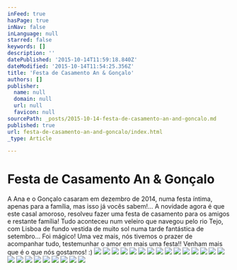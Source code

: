 ```yaml
---
inFeed: true
hasPage: true
inNav: false
inLanguage: null
starred: false
keywords: []
description: ''
datePublished: '2015-10-14T11:59:18.840Z'
dateModified: '2015-10-14T11:54:25.356Z'
title: 'Festa de Casamento An & Gonçalo'
authors: []
publisher:
  name: null
  domain: null
  url: null
  favicon: null
sourcePath: _posts/2015-10-14-festa-de-casamento-an-and-goncalo.md
published: true
url: festa-de-casamento-an-and-goncalo/index.html
_type: Article

---
```

# Festa de Casamento An & Gonçalo

A Ana e o Gonçalo casaram em dezembro de 2014, numa festa íntima, apenas para a família, mas isso já vocês sabem!... A novidade agora é que este casal amoroso, resolveu fazer uma festa de casamento para os amigos e restante família! Tudo aconteceu num veleiro que navegou pelo rio Tejo, com Lisboa de fundo vestida de muito sol numa tarde fantástica de setembro... Foi mágico! Uma vez mais, nós tivemos o prazer de acompanhar tudo, testemunhar o amor em mais uma festa!! Venham mais que é o que nós gostamos! :)
![](https://the-grid-user-content.s3-us-west-2.amazonaws.com/a5fd32e1-460d-404e-ae61-e463650696db.jpg)
![](https://the-grid-user-content.s3-us-west-2.amazonaws.com/a5846fc4-4f17-4622-8a27-283476967b4c.jpg)
![](https://the-grid-user-content.s3-us-west-2.amazonaws.com/5fdb5948-17bd-4420-aff4-58fb57f13403.jpg)
![](https://the-grid-user-content.s3-us-west-2.amazonaws.com/537d70fb-f147-4410-83d2-49311c9614fb.jpg)
![](https://the-grid-user-content.s3-us-west-2.amazonaws.com/a9849d68-b8e9-40ee-b333-c061e4ded5d3.jpg)
![](https://the-grid-user-content.s3-us-west-2.amazonaws.com/f4a246c4-b867-4d9d-bfb2-d0bb5a162777.jpg)
![](https://the-grid-user-content.s3-us-west-2.amazonaws.com/88defc12-45b6-4b87-884b-ea759303949c.jpg)
![](https://the-grid-user-content.s3-us-west-2.amazonaws.com/29c7a7df-7baa-4b1b-bc86-36f88a3f1d3e.jpg)
![](https://the-grid-user-content.s3-us-west-2.amazonaws.com/af513eaa-0cb1-4aaa-9130-daee713b4da0.jpg)
![](https://the-grid-user-content.s3-us-west-2.amazonaws.com/d1a1d596-adec-4f98-8d3b-3c3fdb35c423.jpg)
![](https://the-grid-user-content.s3-us-west-2.amazonaws.com/c014195e-66a1-4d30-80f6-f4b75318bf32.jpg)
![](https://the-grid-user-content.s3-us-west-2.amazonaws.com/c5da81f1-f62d-4a47-b9df-094ec684d6a2.jpg)
![](https://the-grid-user-content.s3-us-west-2.amazonaws.com/dcc50a62-3d66-4b71-9c18-1d68c7fd129c.jpg)
![](https://the-grid-user-content.s3-us-west-2.amazonaws.com/55ccba95-b5d4-4508-a6a8-4bfbcfbf4f85.jpg)
![](https://the-grid-user-content.s3-us-west-2.amazonaws.com/745c0608-7517-4940-98fb-4f370f8f3eaf.jpg)
![](https://the-grid-user-content.s3-us-west-2.amazonaws.com/51fd1c2f-c3ca-4d3a-9c0d-f2196a516ac7.jpg)
![](https://the-grid-user-content.s3-us-west-2.amazonaws.com/f5013703-4556-42a9-9553-8cdfc440fc1f.jpg)
![](https://the-grid-user-content.s3-us-west-2.amazonaws.com/b80ca5e5-c0d1-4eff-bea2-3a694ae963f2.jpg)
![](https://the-grid-user-content.s3-us-west-2.amazonaws.com/798ca76b-1a2a-4bec-9176-0887795b990c.jpg)
![](https://the-grid-user-content.s3-us-west-2.amazonaws.com/8305dfca-38ef-4505-a050-93aa5fba2dbb.jpg)
![](https://the-grid-user-content.s3-us-west-2.amazonaws.com/995fb415-2a62-4512-89f2-3e0eea335ebe.jpg)
![](https://the-grid-user-content.s3-us-west-2.amazonaws.com/92d94e51-9c8b-41f6-a73c-82d06d7fc427.jpg)
![](https://the-grid-user-content.s3-us-west-2.amazonaws.com/c275c1d4-6c59-4cac-9222-b6a6bdb4db0d.jpg)
![](https://the-grid-user-content.s3-us-west-2.amazonaws.com/69f4b084-e092-44ab-ad87-8da4a61c33e1.jpg)